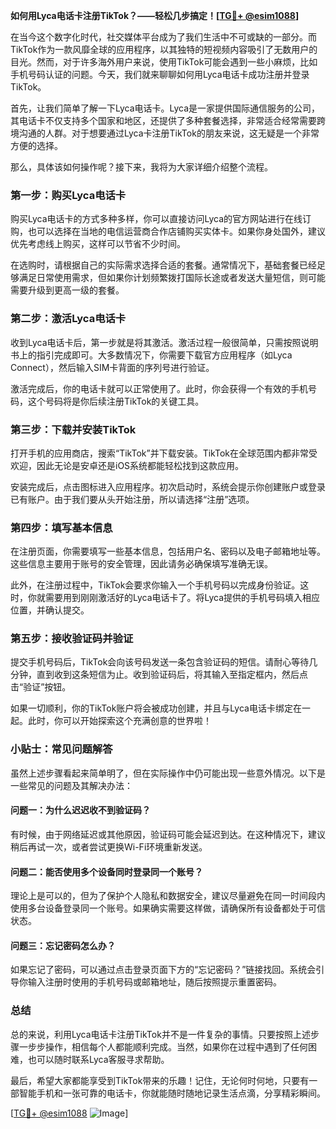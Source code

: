 **如何用Lyca电话卡注册TikTok？——轻松几步搞定！[[TG💪+ @esim1088](https://t.me/s/esim1088)]**

在当今这个数字化时代，社交媒体平台成为了我们生活中不可或缺的一部分。而TikTok作为一款风靡全球的应用程序，以其独特的短视频内容吸引了无数用户的目光。然而，对于许多海外用户来说，使用TikTok可能会遇到一些小麻烦，比如手机号码认证的问题。今天，我们就来聊聊如何用Lyca电话卡成功注册并登录TikTok。

首先，让我们简单了解一下Lyca电话卡。Lyca是一家提供国际通信服务的公司，其电话卡不仅支持多个国家和地区，还提供了多种套餐选择，非常适合经常需要跨境沟通的人群。对于想要通过Lyca卡注册TikTok的朋友来说，这无疑是一个非常方便的选择。

那么，具体该如何操作呢？接下来，我将为大家详细介绍整个流程。

### 第一步：购买Lyca电话卡

购买Lyca电话卡的方式多种多样，你可以直接访问Lyca的官方网站进行在线订购，也可以选择在当地的电信运营商合作店铺购买实体卡。如果你身处国外，建议优先考虑线上购买，这样可以节省不少时间。

在选购时，请根据自己的实际需求选择合适的套餐。通常情况下，基础套餐已经足够满足日常使用需求，但如果你计划频繁拨打国际长途或者发送大量短信，则可能需要升级到更高一级的套餐。

### 第二步：激活Lyca电话卡

收到Lyca电话卡后，第一步就是将其激活。激活过程一般很简单，只需按照说明书上的指引完成即可。大多数情况下，你需要下载官方应用程序（如Lyca Connect），然后输入SIM卡背面的序列号进行验证。

激活完成后，你的电话卡就可以正常使用了。此时，你会获得一个有效的手机号码，这个号码将是你后续注册TikTok的关键工具。

### 第三步：下载并安装TikTok

打开手机的应用商店，搜索“TikTok”并下载安装。TikTok在全球范围内都非常受欢迎，因此无论是安卓还是iOS系统都能轻松找到这款应用。

安装完成后，点击图标进入应用程序。初次启动时，系统会提示你创建账户或登录已有账户。由于我们要从头开始注册，所以请选择“注册”选项。

### 第四步：填写基本信息

在注册页面，你需要填写一些基本信息，包括用户名、密码以及电子邮箱地址等。这些信息主要用于账号的安全管理，因此请务必确保填写准确无误。

此外，在注册过程中，TikTok会要求你输入一个手机号码以完成身份验证。这时，你就需要用到刚刚激活好的Lyca电话卡了。将Lyca提供的手机号码填入相应位置，并确认提交。

### 第五步：接收验证码并验证

提交手机号码后，TikTok会向该号码发送一条包含验证码的短信。请耐心等待几分钟，直到收到这条短信为止。收到验证码后，将其输入至指定框内，然后点击“验证”按钮。

如果一切顺利，你的TikTok账户将会被成功创建，并且与Lyca电话卡绑定在一起。此时，你可以开始探索这个充满创意的世界啦！

### 小贴士：常见问题解答

虽然上述步骤看起来简单明了，但在实际操作中仍可能出现一些意外情况。以下是一些常见的问题及其解决办法：

#### 问题一：为什么迟迟收不到验证码？

有时候，由于网络延迟或其他原因，验证码可能会延迟到达。在这种情况下，建议稍后再试一次，或者尝试更换Wi-Fi环境重新发送。

#### 问题二：能否使用多个设备同时登录同一个账号？

理论上是可以的，但为了保护个人隐私和数据安全，建议尽量避免在同一时间段内使用多台设备登录同一个账号。如果确实需要这样做，请确保所有设备都处于可信状态。

#### 问题三：忘记密码怎么办？

如果忘记了密码，可以通过点击登录页面下方的“忘记密码？”链接找回。系统会引导你输入注册时使用的手机号码或邮箱地址，随后按照提示重置密码。

### 总结

总的来说，利用Lyca电话卡注册TikTok并不是一件复杂的事情。只要按照上述步骤一步步操作，相信每个人都能顺利完成。当然，如果你在过程中遇到了任何困难，也可以随时联系Lyca客服寻求帮助。

最后，希望大家都能享受到TikTok带来的乐趣！记住，无论何时何地，只要有一部智能手机和一张可靠的电话卡，你就能随时随地记录生活点滴，分享精彩瞬间。

[[TG💪+ @esim1088](https://t.me/s/esim1088) ![Image](https://i.postimg.cc/4NQfJmqS/Snipaste-2025-05-13-00-14-12.png)]